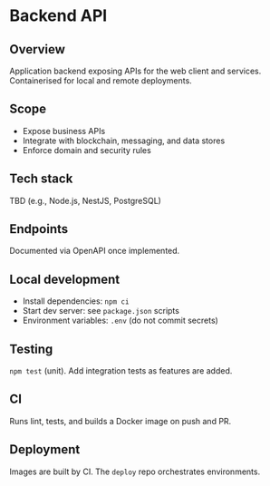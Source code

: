 # Backend API

## Overview
Application backend exposing APIs for the web client and services. Containerised for local and remote deployments.

## Scope
- Expose business APIs
- Integrate with blockchain, messaging, and data stores
- Enforce domain and security rules

## Tech stack
TBD (e.g., Node.js, NestJS, PostgreSQL)

## Endpoints
Documented via OpenAPI once implemented.

## Local development
- Install dependencies: `npm ci`
- Start dev server: see `package.json` scripts
- Environment variables: `.env` (do not commit secrets)

## Testing
`npm test` (unit). Add integration tests as features are added.

## CI
Runs lint, tests, and builds a Docker image on push and PR.

## Deployment
Images are built by CI. The `deploy` repo orchestrates environments.
